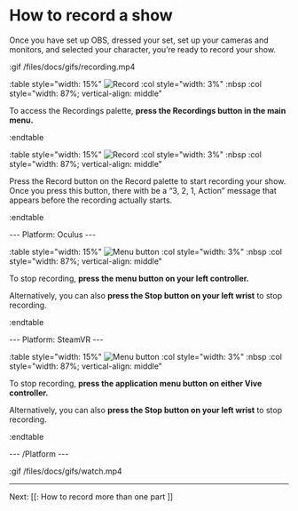# How to record a show

Once you have set up OBS, dressed your set, set up your cameras and monitors, and
selected your character, you’re ready to record your show.

:gif /files/docs/gifs/recording.mp4

:table style="width: 15%"
	![Record](/files/docs/graphics/button_w-record.png)
:col style="width: 3%"
	:nbsp
:col style="width: 87%; vertical-align: middle"

To access the Recordings palette, **press the Recordings button in the main menu.**

:endtable

:table style="width: 15%"
	![Record](/files/docs/graphics/button_w-record.png)
:col style="width: 3%"
	:nbsp
:col style="width: 87%; vertical-align: middle"

Press the Record button on the Record palette to start recording your show.
Once you press this button, there with be a “3, 2, 1, Action” message that appears
before the recording actually starts.

:endtable

--- Platform: Oculus ---

:table style="width: 15%"
	![Menu button](/files/docs/graphics/Oculus-touch_L-menu.png)
:col style="width: 3%"
	:nbsp
:col style="width: 87%; vertical-align: middle"

To stop recording, **press the menu button on your left controller.**

Alternatively, you can also **press the Stop button on your left wrist** to stop recording.

:endtable

--- Platform: SteamVR ---

:table style="width: 15%"
	![Menu button](/files/docs/graphics/Vive_menu.png)
:col style="width: 3%"
	:nbsp
:col style="width: 87%; vertical-align: middle"

To stop recording, **press the application menu button on either Vive controller.**

Alternatively, you can also **press the Stop button on your left wrist** to stop recording.

:endtable

--- /Platform ---

:gif /files/docs/gifs/watch.mp4

---

Next: [[: How to record more than one part ]]

